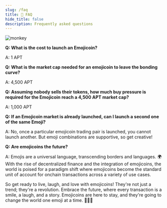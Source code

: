 ```yaml
---
slug: /faq
title: 💬 FAQ
hide_title: false
description: Frequently asked questions
---
```


![monkey](./monkey.png "monkey")

<!---
*Please note this is not financial advice and nothing the emojicoin monkey says
should be taken seriously. He just likes to listen to himself talk and has
caught the emojicoin bug.*
-->

**Q: What is the cost to launch an Emojicoin?**

A:  1 APT

<!-- markdownlint-disable MD013 -->

**Q: What is the market cap needed for an emojicoin to leave the bonding curve?**

<!-- markdownlint-enable MD013 -->

A:  4,500 APT

<!-- markdownlint-disable MD013 -->

**Q: Assuming nobody sells their tokens, how much buy pressure is required for the Emojicoin reach a 4,500 APT market cap?**

<!-- markdownlint-enable MD013 -->

A:  1,000 APT

<!-- markdownlint-disable MD013 -->

**Q: If an Emojicoin market is already launched, can I launch a second one of the same Emoji?**

<!-- markdownlint-enable MD013 -->

A:  No, once a particular emojicoin trading pair is launched, you cannot launch
another. But emoji combinations are supportive, so get creative!

**Q: Are emojicoins the future?**

A: Emojis are a universal language, transcending borders and languages. 🌍 With
the rise of decentralized finance and the integration of emojicoins, the world
is poised for a paradigm shift where emojicoins become the standard unit of
account for onchain transactions across a variety of use cases.

So get ready to live, laugh, and love with emojicoins! They're not just a
trend; they're a revolution. Embrace the future, where every transaction is a
smile, a laugh, and a story. Emojicoins are here to stay, and they're going
to change the world one emoji at a time. 🌈🚀💖
